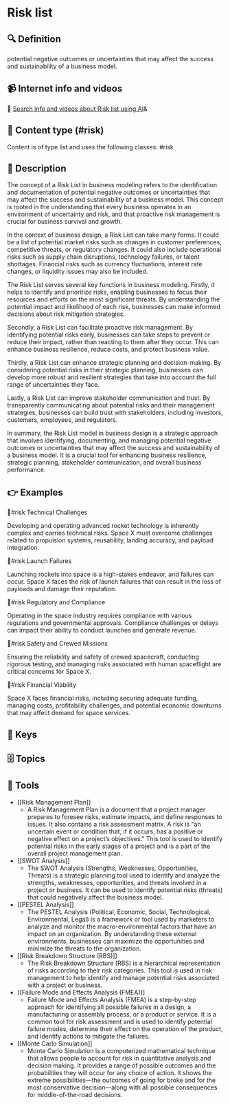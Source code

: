 
# Risk list


## 🔍 Definition
potential negative outcomes or uncertainties that may affect the success and sustainability of a business model.


## 📹 Internet info and videos
🤖 [Search info and videos about Risk list using AI](https://www.perplexity.ai/search?q=videos+about+Risk+list:+potential+negative+outcomes+or+uncertainties+that+may+affect+the+success+and+sustainability+of+a+business+model.
)&

## 📰 Content type (#risk)
Content is of type list and uses the following classes: #risk


## 📖 Description
The concept of a Risk List in business modeling refers to the identification and documentation of potential negative outcomes or uncertainties that may affect the success and sustainability of a business model. This concept is rooted in the understanding that every business operates in an environment of uncertainty and risk, and that proactive risk management is crucial for business survival and growth.

In the context of business design, a Risk List can take many forms. It could be a list of potential market risks such as changes in customer preferences, competitive threats, or regulatory changes. It could also include operational risks such as supply chain disruptions, technology failures, or talent shortages. Financial risks such as currency fluctuations, interest rate changes, or liquidity issues may also be included. 

The Risk List serves several key functions in business modeling. Firstly, it helps to identify and prioritize risks, enabling businesses to focus their resources and efforts on the most significant threats. By understanding the potential impact and likelihood of each risk, businesses can make informed decisions about risk mitigation strategies.

Secondly, a Risk List can facilitate proactive risk management. By identifying potential risks early, businesses can take steps to prevent or reduce their impact, rather than reacting to them after they occur. This can enhance business resilience, reduce costs, and protect business value.

Thirdly, a Risk List can enhance strategic planning and decision-making. By considering potential risks in their strategic planning, businesses can develop more robust and resilient strategies that take into account the full range of uncertainties they face.

Lastly, a Risk List can improve stakeholder communication and trust. By transparently communicating about potential risks and their management strategies, businesses can build trust with stakeholders, including investors, customers, employees, and regulators.

In summary, the Risk List model in business design is a strategic approach that involves identifying, documenting, and managing potential negative outcomes or uncertainties that may affect the success and sustainability of a business model. It is a crucial tool for enhancing business resilience, strategic planning, stakeholder communication, and overall business performance.

## 👉 Examples

🚨#risk Technical Challenges

Developing and operating advanced rocket technology is inherently complex and carries technical risks. Space X must overcome challenges related to propulsion systems, reusability, landing accuracy, and payload integration.

🚨#risk Launch Failures

Launching rockets into space is a high-stakes endeavor, and failures can occur. Space X faces the risk of launch failures that can result in the loss of payloads and damage their reputation.

🚨#risk Regulatory and Compliance

Operating in the space industry requires compliance with various regulations and governmental approvals. Compliance challenges or delays can impact their ability to conduct launches and generate revenue.

🚨#risk Safety and Crewed Missions

Ensuring the reliability and safety of crewed spacecraft, conducting rigorous testing, and managing risks associated with human spaceflight are critical concerns for Space X.

🚨#risk Financial Viability

Space X faces financial risks, including securing adequate funding, managing costs, profitability challenges, and potential economic downturns that may affect demand for space services.

## 🔑 Keys



## 🗄️ Topics


## 🧰 Tools
- [[Risk Management Plan]]
  - A Risk Management Plan is a document that a project manager prepares to foresee risks, estimate impacts, and define responses to issues. It also contains a risk assessment matrix. A risk is "an uncertain event or condition that, if it occurs, has a positive or negative effect on a project’s objectives." This tool is used to identify potential risks in the early stages of a project and is a part of the overall project management plan.
- [[SWOT Analysis]]
  - The SWOT Analysis (Strengths, Weaknesses, Opportunities, Threats) is a strategic planning tool used to identify and analyze the strengths, weaknesses, opportunities, and threats involved in a project or business. It can be used to identify potential risks (threats) that could negatively affect the business model.
- [[PESTEL Analysis]]
  - The PESTEL Analysis (Political, Economic, Social, Technological, Environmental, Legal) is a framework or tool used by marketers to analyze and monitor the macro-environmental factors that have an impact on an organization. By understanding these external environments, businesses can maximize the opportunities and minimize the threats to the organization.
- [[Risk Breakdown Structure (RBS)]]
  - The Risk Breakdown Structure (RBS) is a hierarchical representation of risks according to their risk categories. This tool is used in risk management to help identify and manage potential risks associated with a project or business.
- [[Failure Mode and Effects Analysis (FMEA)]]
  - Failure Mode and Effects Analysis (FMEA) is a step-by-step approach for identifying all possible failures in a design, a manufacturing or assembly process, or a product or service. It is a common tool for risk assessment and is used to identify potential failure modes, determine their effect on the operation of the product, and identify actions to mitigate the failures.
- [[Monte Carlo Simulation]]
  - Monte Carlo Simulation is a computerized mathematical technique that allows people to account for risk in quantitative analysis and decision making. It provides a range of possible outcomes and the probabilities they will occur for any choice of action. It shows the extreme possibilities—the outcomes of going for broke and for the most conservative decision—along with all possible consequences for middle-of-the-road decisions.
